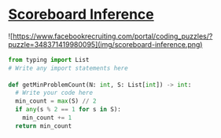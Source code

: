 # [Scoreboard Inference](https://www.facebookrecruiting.com/portal/coding_puzzles/?puzzle=348371419980095)

![https://www.facebookrecruiting.com/portal/coding_puzzles/?puzzle=348371419980095](img/scoreboard-inference.png)

```python
from typing import List
# Write any import statements here

def getMinProblemCount(N: int, S: List[int]) -> int:
  # Write your code here
  min_count = max(S) // 2
  if any(s % 2 == 1 for s in S): 
    min_count += 1
  return min_count 
```



